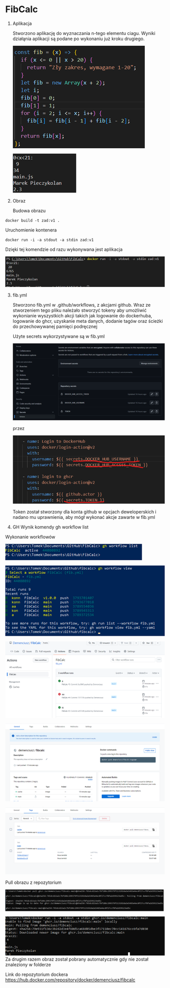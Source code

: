 # FibCalc

1. Aplikacja 

   Stworzono aplikację do wyznaczania n-tego elementu ciagu. Wyniki działąnia aplikacji są podane po wykonaniu już kroku drugiego.

   ![Funkcja js](fibfun.png)

   ![Wynik działania aplikacji](zad.png)

2. Obraz

   Budowa obrazu

```
docker build -t zad:v1 .
```

Uruchomienie kontenera

```
docker run -i -a stdout -a stdin zad:v1
```

Dzięki tej komendzie od razu wykonywana jest aplikacja

![Wynik uruchimienia](wynik.png)

3. fib.yml

   Stworzono fib.yml w .github/workflows, z akcjami github. Wraz ze stworzeniem tego pliku należało stworzyć tokeny aby umożliwić wykonianie wyszystkich akcji takich jak logowanie do dockerhuba, logowanie do ghcr, uzyskanie meta danych, dodanie tagów oraz ścieżki do przechowywanej pamięci podręcznej

   Użyte secrets wykorzystywane są w fib.yml

   ![Secrets](secrets.png)

   przez

   ![Sec](sec.png)

   Token został stworzony dla konta github w opcjach deweloperskich i nadano mu uprawnienia, aby mógł wykonać akcje zawarte w fib.yml

4. GH
   Wynik komendy gh workflow list

Wykonanie workflowów

![Wynik gh](ghlist.png)

![Wykonanie](work.png)

![Wykonanie](wyk.png)

![Wykonanie](g1.png)

![Wykonanie](g2.png)

Pull obrazu z repozytorium

![Wykonanie](g4.png)

![Wykonanie](g5.png)
Za drugim razem obraz został pobrany automatycznie gdy nie został znaleziony w folderze

Link do repozytorium dockera
https://hub.docker.com/repository/docker/demenciusz/fibcalc
